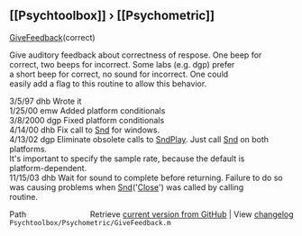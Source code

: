 ## [[Psychtoolbox]] &#8250; [[Psychometric]]

 [GiveFeedback](GiveFeedback)(correct)  
  
 Give auditory feedback about correctness of respose.  One beep for  
 correct, two beeps for incorrect.  Some labs (e.g. dgp) prefer  
 a short beep for correct, no sound for incorrect.  One could  
 easily add a flag to this routine to allow this behavior.  
  
 3/5/97     dhb  Wrote it  
 1/25/00    emw  Added platform conditionals  
 3/8/2000   dgp  Fixed platform conditionals  
 4/14/00   dhb  Fix call to [Snd](Snd) for windows.  
 4/13/02    dgp  Eliminate obsolete calls to [SndPlay](SndPlay). Just call [Snd](Snd) on both platforms.  
                 It's important to specify the sample rate, because the default is  
                 platform-dependent.  
 11/15/03  dhb  Wait for sound to complete before returning.  Failure to do so  
                 was causing problems when [Snd](Snd)('[Close](Close)') was called by calling  
                 routine.  




<div class="code_header" style="text-align:right;">
  <span style="float:left;">Path&nbsp;&nbsp;</span> <span class="counter">Retrieve <a href=
  "https://raw.github.com/Psychtoolbox-3/Psychtoolbox-3/beta/Psychtoolbox/Psychometric/GiveFeedback.m">current version from GitHub</a> | View <a href=
  "https://github.com/Psychtoolbox-3/Psychtoolbox-3/commits/beta/Psychtoolbox/Psychometric/GiveFeedback.m">changelog</a></span>
</div>
<div class="code">
  <code>Psychtoolbox/Psychometric/GiveFeedback.m</code>
</div>

